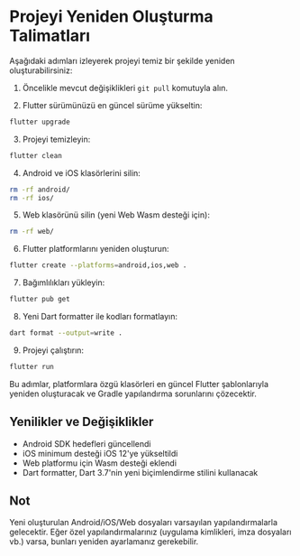 # Projeyi Yeniden Oluşturma Talimatları

Aşağıdaki adımları izleyerek projeyi temiz bir şekilde yeniden oluşturabilirsiniz:

1. Öncelikle mevcut değişiklikleri `git pull` komutuyla alın.

2. Flutter sürümünüzü en güncel sürüme yükseltin:
```bash
flutter upgrade
```

3. Projeyi temizleyin:
```bash
flutter clean
```

4. Android ve iOS klasörlerini silin:
```bash
rm -rf android/
rm -rf ios/
```

5. Web klasörünü silin (yeni Web Wasm desteği için):
```bash
rm -rf web/
```

6. Flutter platformlarını yeniden oluşturun:
```bash
flutter create --platforms=android,ios,web .
```

7. Bağımlılıkları yükleyin:
```bash
flutter pub get
```

8. Yeni Dart formatter ile kodları formatlayın:
```bash
dart format --output=write .
```

9. Projeyi çalıştırın:
```bash
flutter run
```

Bu adımlar, platformlara özgü klasörleri en güncel Flutter şablonlarıyla yeniden oluşturacak ve Gradle yapılandırma sorunlarını çözecektir.

## Yenilikler ve Değişiklikler

- Android SDK hedefleri güncellendi
- iOS minimum desteği iOS 12'ye yükseltildi
- Web platformu için Wasm desteği eklendi
- Dart formatter, Dart 3.7'nin yeni biçimlendirme stilini kullanacak

## Not

Yeni oluşturulan Android/iOS/Web dosyaları varsayılan yapılandırmalarla gelecektir. Eğer özel yapılandırmalarınız (uygulama kimlikleri, imza dosyaları vb.) varsa, bunları yeniden ayarlamanız gerekebilir.
